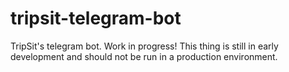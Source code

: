 # tripsit-telegram-bot

TripSit's telegram bot. 
Work in progress! This thing is still in early development and should not be run in a production environment.